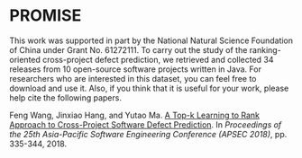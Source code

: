 # PROMISE

This work was supported in part by the National Natural Science Foundation of China under Grant No. 61272111. To carry out the study of the ranking-oriented cross-project defect prediction, we retrieved and collected 34 releases from 10 open-source software projects written in Java. For researchers who are interested in this dataset, you can feel free to download and use it. Also, if you think that it is useful for your work, please help cite the following papers.

Feng Wang, Jinxiao Hang, and Yutao Ma. [A Top-k Learning to Rank Approach to Cross-Project Software Defect Prediction](https://ieeexplore.ieee.org/document/8719520). In _Proceedings of the 25th Asia-Pacific Software Engineering Conference (APSEC 2018)_, pp. 335-344, 2018.
